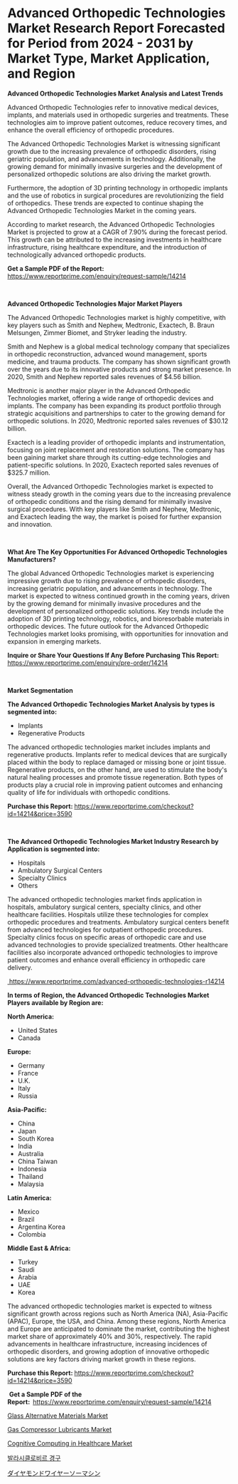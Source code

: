 <p><h1>Advanced Orthopedic Technologies Market Research Report Forecasted for Period from 2024 -  2031 by Market Type, Market Application, and Region</h1></p><p><strong>Advanced Orthopedic Technologies Market Analysis and Latest Trends</strong></p>
<p><p>Advanced Orthopedic Technologies refer to innovative medical devices, implants, and materials used in orthopedic surgeries and treatments. These technologies aim to improve patient outcomes, reduce recovery times, and enhance the overall efficiency of orthopedic procedures.</p><p>The Advanced Orthopedic Technologies Market is witnessing significant growth due to the increasing prevalence of orthopedic disorders, rising geriatric population, and advancements in technology. Additionally, the growing demand for minimally invasive surgeries and the development of personalized orthopedic solutions are also driving the market growth.</p><p>Furthermore, the adoption of 3D printing technology in orthopedic implants and the use of robotics in surgical procedures are revolutionizing the field of orthopedics. These trends are expected to continue shaping the Advanced Orthopedic Technologies Market in the coming years.</p><p>According to market research, the Advanced Orthopedic Technologies Market is projected to grow at a CAGR of 7.90% during the forecast period. This growth can be attributed to the increasing investments in healthcare infrastructure, rising healthcare expenditure, and the introduction of technologically advanced orthopedic products.</p></p>
<p><strong>Get a Sample PDF of the Report:&nbsp;</strong> <a href="https://www.reportprime.com/enquiry/request-sample/14214">https://www.reportprime.com/enquiry/request-sample/14214</a></p>
<p>&nbsp;</p>
<p><strong>Advanced Orthopedic Technologies Major Market Players</strong></p>
<p><p>The Advanced Orthopedic Technologies market is highly competitive, with key players such as Smith and Nephew, Medtronic, Exactech, B. Braun Melsungen, Zimmer Biomet, and Stryker leading the industry.</p><p>Smith and Nephew is a global medical technology company that specializes in orthopedic reconstruction, advanced wound management, sports medicine, and trauma products. The company has shown significant growth over the years due to its innovative products and strong market presence. In 2020, Smith and Nephew reported sales revenues of $4.56 billion.</p><p>Medtronic is another major player in the Advanced Orthopedic Technologies market, offering a wide range of orthopedic devices and implants. The company has been expanding its product portfolio through strategic acquisitions and partnerships to cater to the growing demand for orthopedic solutions. In 2020, Medtronic reported sales revenues of $30.12 billion.</p><p>Exactech is a leading provider of orthopedic implants and instrumentation, focusing on joint replacement and restoration solutions. The company has been gaining market share through its cutting-edge technologies and patient-specific solutions. In 2020, Exactech reported sales revenues of $325.7 million.</p><p>Overall, the Advanced Orthopedic Technologies market is expected to witness steady growth in the coming years due to the increasing prevalence of orthopedic conditions and the rising demand for minimally invasive surgical procedures. With key players like Smith and Nephew, Medtronic, and Exactech leading the way, the market is poised for further expansion and innovation.</p></p>
<p>&nbsp;</p>
<p><strong>What Are The Key Opportunities For Advanced Orthopedic Technologies Manufacturers?</strong></p>
<p><p>The global Advanced Orthopedic Technologies market is experiencing impressive growth due to rising prevalence of orthopedic disorders, increasing geriatric population, and advancements in technology. The market is expected to witness continued growth in the coming years, driven by the growing demand for minimally invasive procedures and the development of personalized orthopedic solutions. Key trends include the adoption of 3D printing technology, robotics, and bioresorbable materials in orthopedic devices. The future outlook for the Advanced Orthopedic Technologies market looks promising, with opportunities for innovation and expansion in emerging markets.</p></p>
<p><strong>Inquire or Share Your Questions If Any Before Purchasing This Report:</strong> <a href="https://www.reportprime.com/enquiry/pre-order/14214">https://www.reportprime.com/enquiry/pre-order/14214</a></p>
<p>&nbsp;</p>
<p><strong>Market Segmentation</strong></p>
<p><strong>The Advanced Orthopedic Technologies Market Analysis by types is segmented into:</strong></p>
<p><ul><li>Implants</li><li>Regenerative Products</li></ul></p>
<p><p>The advanced orthopedic technologies market includes implants and regenerative products. Implants refer to medical devices that are surgically placed within the body to replace damaged or missing bone or joint tissue. Regenerative products, on the other hand, are used to stimulate the body's natural healing processes and promote tissue regeneration. Both types of products play a crucial role in improving patient outcomes and enhancing quality of life for individuals with orthopedic conditions.</p></p>
<p><strong>Purchase this Report:&nbsp;</strong><a href="https://www.reportprime.com/checkout?id=14214&price=3590">https://www.reportprime.com/checkout?id=14214&price=3590</a></p>
<p>&nbsp;</p>
<p><strong>The Advanced Orthopedic Technologies Market Industry Research by Application is segmented into:</strong></p>
<p><ul><li>Hospitals</li><li>Ambulatory Surgical Centers</li><li>Specialty Clinics</li><li>Others</li></ul></p>
<p><p>The advanced orthopedic technologies market finds application in hospitals, ambulatory surgical centers, specialty clinics, and other healthcare facilities. Hospitals utilize these technologies for complex orthopedic procedures and treatments. Ambulatory surgical centers benefit from advanced technologies for outpatient orthopedic procedures. Specialty clinics focus on specific areas of orthopedic care and use advanced technologies to provide specialized treatments. Other healthcare facilities also incorporate advanced orthopedic technologies to improve patient outcomes and enhance overall efficiency in orthopedic care delivery.</p></p>
<p><a href="https://www.reportprime.com/advanced-orthopedic-technologies-r14214">&nbsp;https://www.reportprime.com/advanced-orthopedic-technologies-r14214</a></p>
<p><strong>In terms of Region, the Advanced Orthopedic Technologies Market Players available by Region are:</strong></p>
<p>
    <p> <strong> North America: </strong>
        <ul>
            <li>United States</li>
            <li>Canada</li>
        </ul>
        </p> 
    <p> <strong> Europe: </strong>
        <ul>
            <li>Germany</li>
            <li>France</li>
            <li>U.K.</li>
            <li>Italy</li>
            <li>Russia</li>
        </ul>
        </p> 
    <p> <strong> Asia-Pacific: </strong>
        <ul>
            <li>China</li>
            <li>Japan</li>
            <li>South Korea</li>
            <li>India</li>
            <li>Australia</li>
            <li>China Taiwan</li>
            <li>Indonesia</li>
            <li>Thailand</li>
            <li>Malaysia</li>
        </ul>
        </p> 
    <p> <strong> Latin America: </strong>
        <ul>
            <li>Mexico</li>
            <li>Brazil</li>
            <li>Argentina Korea</li>
            <li>Colombia</li>
        </ul>
        </p> 
    <p> <strong> Middle East & Africa: </strong>
        <ul>
            <li>Turkey</li>
            <li>Saudi</li>
            <li>Arabia</li>
            <li>UAE</li>
            <li>Korea</li>
        </ul>
    </p>
    </p>
<p><p>The advanced orthopedic technologies market is expected to witness significant growth across regions such as North America (NA), Asia-Pacific (APAC), Europe, the USA, and China. Among these regions, North America and Europe are anticipated to dominate the market, contributing the highest market share of approximately 40% and 30%, respectively. The rapid advancements in healthcare infrastructure, increasing incidences of orthopedic disorders, and growing adoption of innovative orthopedic solutions are key factors driving market growth in these regions.</p></p>
<p><strong>Purchase this Report: </strong><a href="https://www.reportprime.com/checkout?id=14214&price=3590">https://www.reportprime.com/checkout?id=14214&price=3590</a></p>
<p>&nbsp;<strong>Get a Sample PDF of the Report:&nbsp;&nbsp;</strong><a href="https://www.reportprime.com/enquiry/request-sample/14214">https://www.reportprime.com/enquiry/request-sample/14214</a></p>
<p><strong></strong></p>
<p><p><a href="https://issuu.com/reportprime-2/docs/glass-alternative-materials-market-size-2030.pptx">Glass Alternative Materials Market</a></p><p><a href="https://issuu.com/reportprime-2/docs/gas-compressor-lubricants-market-size-2030.pptx">Gas Compressor Lubricants Market</a></p><p><a href="https://github.com/mancsybtousav/Market-Research-Report-List-2/blob/main/cognitive-computing-in-healthcare-market.md">Cognitive Computing in Healthcare Market</a></p><p><a href="https://github.com/PercyHagernes9778/Market-Research-Report-List-1/blob/main/375817123022.md">발라시클로비르 경구</a></p><p><a href="https://github.com/xtkhtofdt934839/Market-Research-Report-List-1/blob/main/983956625199.md">ダイヤモンドワイヤーソーマシン</a></p></p>